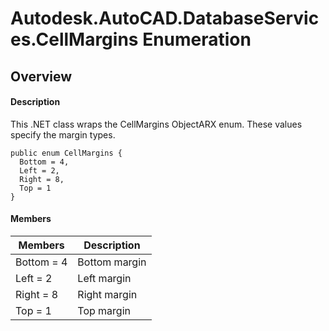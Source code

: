 # Autodesk.AutoCAD.DatabaseServices.CellMargins Enumeration

## Overview

#### Description
This .NET class wraps the CellMargins ObjectARX enum. 
These values specify the margin types.
```text
public enum CellMargins {
  Bottom = 4,
  Left = 2,
  Right = 8,
  Top = 1
}
```

#### Members
| Members | Description |
| --- | --- |
| Bottom = 4 | Bottom margin |
| Left = 2 | Left margin |
| Right = 8 | Right margin |
| Top = 1 | Top margin |